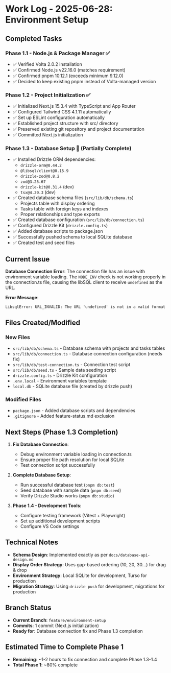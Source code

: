 # Work Log - 2025-06-28: Environment Setup

## Completed Tasks

### Phase 1.1 - Node.js & Package Manager ✅
- ✅ Verified Volta 2.0.2 installation
- ✅ Confirmed Node.js v22.16.0 (matches requirement)
- ✅ Confirmed pnpm 10.12.1 (exceeds minimum 9.12.0)
- ✅ Decided to keep existing pnpm instead of Volta-managed version

### Phase 1.2 - Project Initialization ✅
- ✅ Initialized Next.js 15.3.4 with TypeScript and App Router
- ✅ Configured Tailwind CSS 4.1.11 automatically
- ✅ Set up ESLint configuration automatically
- ✅ Established project structure with src/ directory
- ✅ Preserved existing git repository and project documentation
- ✅ Committed Next.js initialization

### Phase 1.3 - Database Setup 🔄 (Partially Complete)
- ✅ Installed Drizzle ORM dependencies:
  - `drizzle-orm@0.44.2`
  - `@libsql/client@0.15.9` 
  - `drizzle-zod@0.8.2`
  - `zod@3.25.67`
  - `drizzle-kit@0.31.4` (dev)
  - `tsx@4.20.3` (dev)
- ✅ Created database schema files (`src/lib/db/schema.ts`)
  - Projects table with display ordering
  - Tasks table with foreign keys and indexes
  - Proper relationships and type exports
- ✅ Created database configuration (`src/lib/db/connection.ts`)
- ✅ Configured Drizzle Kit (`drizzle.config.ts`)
- ✅ Added database scripts to package.json
- ✅ Successfully pushed schema to local SQLite database
- ✅ Created test and seed files

## Current Issue

**Database Connection Error**: The connection file has an issue with environment variable loading. The `NODE_ENV` check is not working properly in the connection.ts file, causing the libSQL client to receive `undefined` as the URL.

**Error Message**:
```
LibsqlError: URL_INVALID: The URL 'undefined' is not in a valid format
```

## Files Created/Modified

### New Files
- `src/lib/db/schema.ts` - Database schema with projects and tasks tables
- `src/lib/db/connection.ts` - Database connection configuration (needs fix)
- `src/lib/db/test-connection.ts` - Connection test script
- `src/lib/db/seed.ts` - Sample data seeding script
- `drizzle.config.ts` - Drizzle Kit configuration
- `.env.local` - Environment variables template
- `local.db` - SQLite database file (created by drizzle push)

### Modified Files
- `package.json` - Added database scripts and dependencies
- `.gitignore` - Added feature-status.md exclusion

## Next Steps (Phase 1.3 Completion)

1. **Fix Database Connection**:
   - Debug environment variable loading in connection.ts
   - Ensure proper file path resolution for local SQLite
   - Test connection script successfully

2. **Complete Database Setup**:
   - Run successful database test (`pnpm db:test`)
   - Seed database with sample data (`pnpm db:seed`)
   - Verify Drizzle Studio works (`pnpm db:studio`)

3. **Phase 1.4 - Development Tools**:
   - Configure testing framework (Vitest + Playwright)
   - Set up additional development scripts
   - Configure VS Code settings

## Technical Notes

- **Schema Design**: Implemented exactly as per `docs/database-api-design.md`
- **Display Order Strategy**: Uses gap-based ordering (10, 20, 30...) for drag & drop
- **Environment Strategy**: Local SQLite for development, Turso for production
- **Migration Strategy**: Using `drizzle push` for development, migrations for production

## Branch Status

- **Current Branch**: `feature/environment-setup`
- **Commits**: 1 commit (Next.js initialization)
- **Ready for**: Database connection fix and Phase 1.3 completion

## Estimated Time to Complete Phase 1

- **Remaining**: ~1-2 hours to fix connection and complete Phase 1.3-1.4
- **Total Phase 1**: ~80% complete